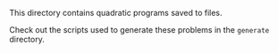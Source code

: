 This directory contains quadratic programs saved to files.

Check out the scripts used to generate these problems in the ``generate`` directory.
